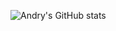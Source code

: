 ![Andry's GitHub stats](https://github-readme-stats.vercel.app/api?username=andryravalimanana&show_icons=true&theme=dark&count_private=true&include_all_commits=true&hide)
